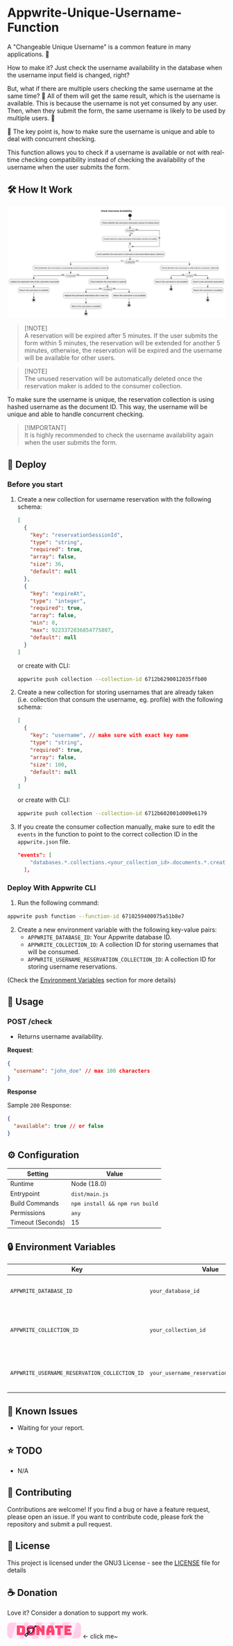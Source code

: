 # Appwrite-Unique-Username-Function

A "Changeable Unique Username" is a common feature in many applications. 📝

How to make it? Just check the username availability in the database when the username input field is changed, right?

But, what if there are multiple users checking the same username at the same time? 🤔 All of them will get the same result, which is the username is available. This is because the username is not yet consumed by any user. Then, when they submit the form, the same username is likely to be used by multiple users. 🚨

🔑 The key point is, how to make sure the username is unique and able to deal with concurrent checking. 

This function allows you to check if a username is available or not with real-time checking compatibility instead of checking the availability of the username when the user submits the form.

## 🛠️ How It Work
![Unique Username Function](/docs/workflow.svg)

> [!NOTE]\
> A reservation will be expired after 5 minutes. If the user submits the form within 5 minutes, the reservation will be extended for another 5 minutes, otherwise, the reservation will be expired and the username will be available for other users.

> [!NOTE]\
> The unused reservation will be automatically deleted once the reservation maker is added to the consumer collection.

To make sure the username is unique, the reservation collection is using hashed username as the document ID. This way, the username will be unique and able to handle concurrent checking.

> [!IMPORTANT]\
> It is highly recommended to check the username availability again when the user submits the form.

## 🚀 Deploy

### Before you start
1. Create a new collection for username reservation with the following schema:
    ```json
    [
      {
        "key": "reservationSessionId",
        "type": "string",
        "required": true,
        "array": false,
        "size": 36,
        "default": null
      },
      {
        "key": "expireAt",
        "type": "integer",
        "required": true,
        "array": false,
        "min": 0,
        "max": 9223372036854775807,
        "default": null
      }
    ]
    ```
    or create with CLI:
    ```bash
    appwrite push collection --collection-id 6712b6290012035ffb00
    ```

2. Create a new collection for storing usernames that are already taken (i.e. collection that consum the username, eg. profile) with the following schema:
    ```json
    [
      {
        "key": "username", // make sure with exact key name
        "type": "string",
        "required": true,
        "array": false,
        "size": 100,
        "default": null
      }
    ]
    ```
    or create with CLI:
    ```bash
    appwrite push collection --collection-id 6712b602001d009e6179
    ```
3. If you create the consumer collection manually, make sure to edit the `events` in the function to point to the correct collection ID in the `appwrite.json` file.
    ```json
    "events": [
        "databases.*.collections.<your_collection_id>.documents.*.create"
      ],
    ```

### Deploy With Appwrite CLI

1. Run the following command:
```bash
appwrite push function --function-id 6710259400075a51b8e7
```

2. Create a new environment variable with the following key-value pairs:
    - `APPWRITE_DATABASE_ID`: Your Appwrite database ID.
    - `APPWRITE_COLLECTION_ID`: A collection ID for storing usernames that will be consumed.
    - `APPWRITE_USERNAME_RESERVATION_COLLECTION_ID`: A collection ID for storing username reservations.

  (Check the [Environment Variables](#-environment-variables) section for more details)

## 🧰 Usage

### POST /check

- Returns username availability.

**Request**:

```json
{
  "username": "john_doe" // max 100 characters
}
```

**Response**

Sample `200` Response:

```json
{
  "available": true // or false
}
```

## ⚙️ Configuration

| Setting           | Value                          |
| ----------------- | ------------------------------ |
| Runtime           | Node (18.0)                    |
| Entrypoint        | `dist/main.js`                 |
| Build Commands    | `npm install && npm run build` |
| Permissions       | `any`                          |
| Timeout (Seconds) | 15                             |

## 🔒 Environment Variables

| Key      | Value | Description |
| -------- | ----- | ----------- |
| `APPWRITE_DATABASE_ID` | `your_database_id` | Your Appwrite database ID. |
| `APPWRITE_COLLECTION_ID` | `your_collection_id` | A collection ID for storing usernames that will be consumed. |
| `APPWRITE_USERNAME_RESERVATION_COLLECTION_ID` | `your_username_reservation_collection_id` | A collection ID for storing username reservations |

## 🐛 Known Issues

- Waiting for your report.

## ⭐ TODO

- N/A

## 🤝 Contributing

Contributions are welcome! If you find a bug or have a feature request, please open an issue. If you want to contribute code, please fork the repository and submit a pull request.

## 📝 License

This project is licensed under the GNU3 License - see the [LICENSE](LICENSE) file for details

## ☕ Donation

Love it? Consider a donation to support my work.

[!["Donation"](https://raw.githubusercontent.com/soranoo/Donation/main/resources/image/DonateBtn.png)](https://github.com/soranoo/Donation) <- click me~
